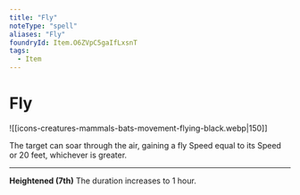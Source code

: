 ```yaml
---
title: "Fly"
noteType: "spell"
aliases: "Fly"
foundryId: Item.O6ZVpC5gaIfLxsnT
tags:
  - Item
---
```


# Fly
![[icons-creatures-mammals-bats-movement-flying-black.webp|150]]

The target can soar through the air, gaining a fly Speed equal to its Speed or 20 feet, whichever is greater.

* * *

**Heightened (7th)** The duration increases to 1 hour.
